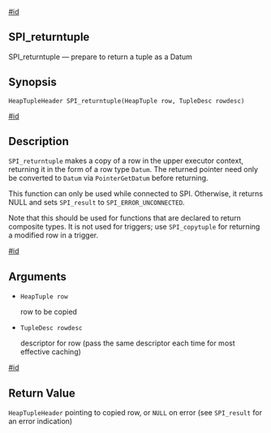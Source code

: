 [#id](#SPI-SPI-RETURNTUPLE)

## SPI_returntuple

SPI_returntuple — prepare to return a tuple as a Datum

## Synopsis

```
HeapTupleHeader SPI_returntuple(HeapTuple row, TupleDesc rowdesc)
```

[#id](#id-1.8.12.10.10.5)

## Description

`SPI_returntuple` makes a copy of a row in the upper executor context, returning it in the form of a row type `Datum`. The returned pointer need only be converted to `Datum` via `PointerGetDatum` before returning.

This function can only be used while connected to SPI. Otherwise, it returns NULL and sets `SPI_result` to `SPI_ERROR_UNCONNECTED`.

Note that this should be used for functions that are declared to return composite types. It is not used for triggers; use `SPI_copytuple` for returning a modified row in a trigger.

[#id](#id-1.8.12.10.10.6)

## Arguments

- `HeapTuple row`

  row to be copied

- `TupleDesc rowdesc`

  descriptor for row (pass the same descriptor each time for most effective caching)

[#id](#id-1.8.12.10.10.7)

## Return Value

`HeapTupleHeader` pointing to copied row, or `NULL` on error (see `SPI_result` for an error indication)
